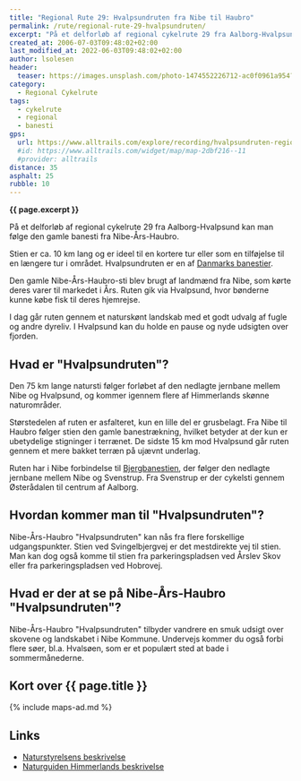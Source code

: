 ```yaml
---
title: "Regional Rute 29: Hvalpsundruten fra Nibe til Haubro"
permalink: /rute/regional-rute-29-hvalpsundruten/
excerpt: "På et delforløb af regional cykelrute 29 fra Aalborg-Hvalpsund kan man følge den gamle banesti fra Nibe-Års-Haubro. Stien er ca. 10 km lang og er ideel til en kortere tur eller som en tilføjelse til en længere tur i området."
created_at: 2006-07-03T09:48:02+02:00
last_modified_at: 2022-06-03T09:48:02+02:00
author: lsolesen
header:
  teaser: https://images.unsplash.com/photo-1474552226712-ac0f0961a954?ixlib=rb-1.2.1&ixid=eyJhcHBfaWQiOjEyMDd9&auto=format&fit=crop&h=300&w=400&q=10
category:
  - Regional Cykelrute
tags:
  - cykelrute
  - regional
  - banesti
gps:
  url: https://www.alltrails.com/explore/recording/hvalpsundruten-regional-cykelrute-nr-29--2?u=m
  #id: https://www.alltrails.com/widget/map/map-2dbf216--11
  #provider: alltrails
distance: 35
asphalt: 25
rubble: 10
---
```


**{{ page.excerpt }}**

På et delforløb af regional cykelrute 29 fra Aalborg-Hvalpsund kan man følge den gamle banesti fra Nibe-Års-Haubro.

Stien er ca. 10 km lang og er ideel til en kortere tur eller som en tilføjelse til en længere tur i området. Hvalpsundruten er en af [Danmarks banestier](/banestier-i-danmark/).

Den gamle Nibe-Års-Haubro-sti blev brugt af landmænd fra Nibe, som kørte deres varer til markedet i Års. Ruten gik via Hvalpsund, hvor bønderne kunne købe fisk til deres hjemrejse.

I dag går ruten gennem et naturskønt landskab med et godt udvalg af fugle og andre dyreliv. I Hvalpsund kan du holde en pause og nyde udsigten over fjorden.

## Hvad er "Hvalpsundruten"?

Den 75 km lange natursti følger forløbet af den nedlagte jernbane mellem Nibe og Hvalpsund, og kommer igennem flere af Himmerlands skønne naturområder.

Størstedelen af ruten er asfalteret, kun en lille del er grusbelagt. Fra Nibe til Haubro følger stien den gamle banestrækning, hvilket betyder at der kun er ubetydelige stigninger i terrænet. De sidste 15 km mod Hvalpsund går ruten gennem et mere bakket terræn på ujævnt underlag.

Ruten har i Nibe forbindelse til [Bjergbanestien](/rute/bjergbanestien/), der følger den nedlagte jernbane mellem Nibe og Svenstrup. Fra Svenstrup er der cykelsti gennem Østerådalen til centrum af Aalborg.

## Hvordan kommer man til "Hvalpsundruten"?

Nibe-Års-Haubro "Hvalpsundruten" kan nås fra flere forskellige udgangspunkter. Stien ved Svingelbjergvej er det mestdirekte vej til stien. Man kan dog også komme til stien fra parkeringspladsen ved Årslev Skov eller fra parkeringspladsen ved Hobrovej.

## Hvad er der at se på Nibe-Års-Haubro "Hvalpsundruten"?

Nibe-Års-Haubro "Hvalpsundruten" tilbyder vandrere en smuk udsigt over skovene og landskabet i Nibe Kommune. Undervejs kommer du også forbi flere søer, bl.a. Hvalsøen, som er et populært sted at bade i sommermånederne.

## Kort over {{ page.title }}

{% include maps-ad.md %}

## Links

- [Naturstyrelsens beskrivelse](http://naturstyrelsen.dk/publikationer/2008/dec/naturstien-nibe-hvalpsund/)
- [Naturguiden Himmerlands beskrivelse](http://naturguidenhimmerland.dk/da-dk/cykle/hvalpsundruten)
